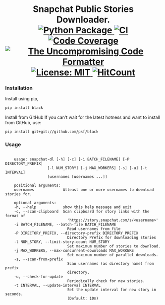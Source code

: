 <p>
  <div align="center">
  <h1>
    Snapchat Public Stories Downloader.<br />
    <a href="https://pypi.python.org/pypi/snapchat-dl">
      <img
        src="https://img.shields.io/pypi/v/snapchat-dl.svg"
        alt="Python Package"
      />
    </a>
    <a href="https://pypi.python.org/pypi/snapchat-dl">
      <img
        src="https://github.com/skyme5/snapchat-dl/workflows/CI/badge.svg"
        alt="CI"
      />
    </a>
    <a href="https://codecov.io/gh/skyme5/snapchat-dl">
      <img
        src="https://codecov.io/gh/skyme5/snapchat-dl/branch/master/graph/badge.svg"
        alt="Code Coverage"
      />
    </a>
    <a href="https://github.com/psf/black">
      <img
        src="https://img.shields.io/badge/code%20style-black-000000.svg"
        alt="The Uncompromising Code Formatter"
      />
    </a>
    <a href="https://opensource.org/licenses/MIT">
      <img
        src="https://img.shields.io/badge/License-MIT-blue.svg"
        alt="License: MIT"
      />
    </a>
    <a href="http://hits.dwyl.com/skyme5/snapchat-dl">
      <img src="http://hits.dwyl.com/skyme5/snapchat-dl.svg" alt="HitCount" />
    </a>
  </h1>
  </div>
</p>


### Installation

Install using pip,

```bash
pip install black
```

Install from GitHub
If you can't wait for the latest hotness and want to install from GitHub, use:

```bash
pip install git+git://github.com/psf/black
```

### Usage

```text

    usage: snapchat-dl [-h] [-c] [-i BATCH_FILENAME] [-P DIRECTORY_PREFIX]
                   [-l NUM_STORY] [-j MAX_WORKERS] [-s] [-u] [-t INTERVAL]
                   [usernames [usernames ...]]

    positional arguments:
    usernames             Atleast one or more usernames to download stories for.

    optional arguments:
    -h, --help            show this help message and exit
    -c, --scan-clipboard  Scan clipboard for story links with the format of
                            'https://story.snapchat.com/s/<username>'
    -i BATCH_FILENAME, --batch-file BATCH_FILENAME
                            Read usernames from file
    -P DIRECTORY_PREFIX, --directory-prefix DIRECTORY_PREFIX
                            Directory Prefix for downloading stories
    -l NUM_STORY, --limit-story-count NUM_STORY
                            Set maximum number of stories to download.
    -j MAX_WORKERS, --max-concurrent-downloads MAX_WORKERS
                            Set maximum number of parallel downloads.
    -s, --scan-from-prefix
                            Scan usernames (as directory name) from prefix
                            directory.
    -u, --check-for-update
                            Periodically check for new stories.
    -t INTERVAL, --update-interval INTERVAL
                            Set the update interval for new story in seconds.
                            (Default: 10m)
```
